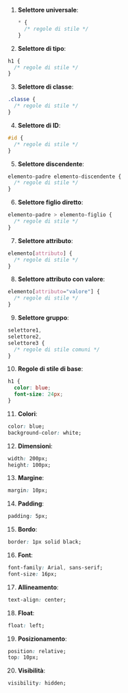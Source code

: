 1. **Selettore universale**:
   ```css
   * {
     /* regole di stile */
   }
   ```
2. **Selettore di tipo**:

```css
h1 {
  /* regole di stile */
}
```

3. **Selettore di classe**:

```css
.classe {
  /* regole di stile */
}
```

4. **Selettore di ID**:

```css
#id {
  /* regole di stile */
}
```

5. **Selettore discendente**:

```css
elemento-padre elemento-discendente {
  /* regole di stile */
}
```

6. **Selettore figlio diretto**:

```css
elemento-padre > elemento-figlio {
  /* regole di stile */
}
```

7. **Selettore attributo**:

```css
elemento[attributo] {
  /* regole di stile */
}
```

8. **Selettore attributo con valore**:

```css
elemento[attributo="valore"] {
  /* regole di stile */
}
```

9. **Selettore gruppo**:

```css
selettore1,
selettore2,
selettore3 {
  /* regole di stile comuni */
}
```

10. **Regole di stile di base**:

```css
h1 {
  color: blue;
  font-size: 24px;
}
```

11. **Colori**:

```css
color: blue;
background-color: white;
```

12. **Dimensioni**:

```css
width: 200px;
height: 100px;
```

13. **Margine**:

```css
margin: 10px;
```

14. **Padding**:

```css
padding: 5px;
```

15. **Bordo**:

```css
border: 1px solid black;
```

16. **Font**:

```css
font-family: Arial, sans-serif;
font-size: 16px;
```

17. **Allineamento**:

```css
text-align: center;
```

18. **Float**:

```css
float: left;
```

19. **Posizionamento**:

```css
position: relative;
top: 10px;
```

20. **Visibilità**:

```css
visibility: hidden;
```
